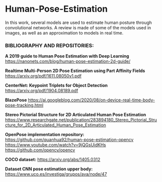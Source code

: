 # Human-Pose-Estimation

In this work, several models are used to estimate human posture through convolutional networks.
A review is made of some of the models used in images, as well as an approximation to models in real time.




### BIBLIOGRAPHY AND REPOSITORIES:
**A 2019 guide to Human Pose Estimation with Deep Learning**
https://nanonets.com/blog/human-pose-estimation-2d-guide/

**Realtime Multi-Person 2D Pose Estimation using Part Affinity Fields**
https://arxiv.org/pdf/1611.08050v1.pdf

**CenterNet: Keypoint Triplets for Object Detection**
https://arxiv.org/pdf/1904.08189.pdf

**BlazePose**
https://ai.googleblog.com/2020/08/on-device-real-time-body-pose-tracking.html

**Stereo Pictorial Structure for 2D Articulated Human Pose Estimation**
https://www.researchgate.net/publication/283894180_Stereo_Pictorial_Structure_for_2D_Articulated_Human_Pose_Estimation

**OpenPose implementation repository:** 
https://github.com/quanhua92/human-pose-estimation-opencv
https://www.youtube.com/watch?v=9jQGsUidKHs
https://github.com/opencv/opencv

**COCO dataset:**
https://arxiv.org/abs/1405.0312

**Dataset CNN pose estimation upper body:**
https://www.uco.es/investiga/grupos/ava/node/47



